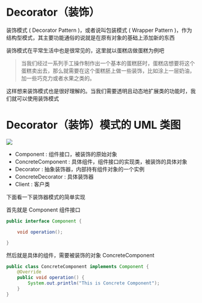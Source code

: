 # Decorator（装饰）

装饰模式 ( Decorator Pattern )，或者说叫包装模式 ( Wrapper Pattern )，作为结构型模式，其主要功能通俗的说就是在原有对象的基础上添加新的东西

装饰模式在平常生活中也是很常见的，这里就以蛋糕店做蛋糕为例吧

>当我们经过一系列手工操作制作出一个基本的蛋糕胚时，蛋糕店想要将这个蛋糕卖出去，那么就需要在这个蛋糕胚上做一些装饰，比如涂上一层奶油，加一些巧克力或者水果之类的。

这样想来装饰模式也是很好理解的。当我们需要透明且动态地扩展类的功能时，我们就可以使用装饰模式

# Decorator（装饰）模式的 UML 类图

![](https://github.com/InnoFang/DesignPatterns/blob/master/uml/decorator.png)

 + Component : 组件接口，被装饰的原始对象
 + ConcreteComponent : 具体组件，组件接口的实现类，被装饰的具体对象
 + Decorator : 抽象装饰器，内部持有组件对象的一个实例
 + ConcreteDecorator : 具体装饰器
 + Client : 客户类

下面看一下装饰器模式的简单实现

首先就是 Component 组件接口
```java
public interface Component {

    void operation();

}
```

然后就是具体的组件，需要被装饰的对象 ConcreteComponent
```java
public class ConcreteComponent implements Component {
    @Override
    public void operation() {
        System.out.println("This is Concrete Component");
    }
}
```

